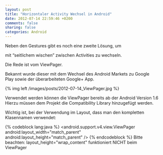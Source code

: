 ```yaml
---
layout: post
title: "Horizontaler Activity Wechsel in Android"
date: 2012-07-14 22:59:46 +0200
comments: false
sharing: false
categories: Android
---
```

Neben den Gestures gibt es noch eine zweite Lösung, um

mit “seitlichem wischen” zwischen Activities zu wechseln.

Die Rede ist vom ViewPager.


Bekannt wurde dieser mit dem Wechsel des Android Markets
zu Google Play sowie der überarbeiteten Google+ App.

{% img left /images/posts/2012-07-14_ViewPager.jpg %}
<!-- more -->

Verwendet werden können die ViewPager bereits ab der
Android Version 1.6
Hierzu müssen dem Projekt die Compatibility Library hinzugefügt werden.

Wichtig ist, bei der Verwendung im Layout, dass man den
kompletten Klasennamen verwendet:


{% codeblock lang:java %}
&lt;android.support.v4.view.ViewPager  android:layout_width="match_parent"  android:layout_height="match_parent"  /&gt;
{% endcodeblock %}
Bitte beachten: layout_height="wrap_content" funktioniert NICHT beim ViewPager